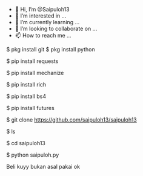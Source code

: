 - 👋 Hi, I’m @Saipuloh13
- 👀 I’m interested in ...
- 🌱 I’m currently learning ...
- 💞️ I’m looking to collaborate on ...
- 📫 How to reach me ...

<!---
Saipuloh13/Saipuloh13 is a ✨ special ✨ repository because its `README.md` (this file) appears on your GitHub profile.
You can click the Preview link to take a look at your changes.
--->
$ pkg install git
$ pkg install python

$ pip install requests

$ pip install mechanize

$ pip install rich

$ pip install bs4

$ pip install futures

$ git clone https://github.com/saipuloh13/saipuloh13

$ ls

$ cd saipuloh13

$ python saipuloh.py

Beli kuyy bukan asal pakai ok
